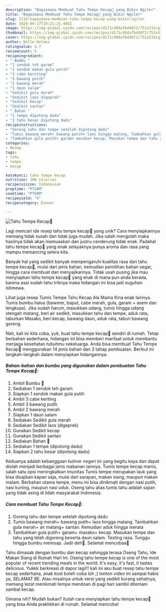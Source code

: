 ```yaml
---
description: "Bagaimana Membuat Tahu Tempe Kecap🥘 yang Bikin Ngiler"
title: "Bagaimana Membuat Tahu Tempe Kecap🥘 yang Bikin Ngiler"
slug: 2118-bagaimana-membuat-tahu-tempe-kecap-yang-bikin-ngiler
date: 2020-09-17T18:21:25.408Z
image: https://img-global.cpcdn.com/recipes/d171cd9dafbd48f2/751x532cq70/tahu-tempe-kecap🥘-foto-resep-utama.jpg
thumbnail: https://img-global.cpcdn.com/recipes/d171cd9dafbd48f2/751x532cq70/tahu-tempe-kecap🥘-foto-resep-utama.jpg
cover: https://img-global.cpcdn.com/recipes/d171cd9dafbd48f2/751x532cq70/tahu-tempe-kecap🥘-foto-resep-utama.jpg
author: Nelle Holmes
ratingvalue: 3.7
reviewcount: 5
recipeingredient:
- " Bumbu "
- "1 sendok teh garam"
- "1 sendok makan gula putih"
- "3 cabe keriting"
- "3 bawang putih"
- "2 bawang merah"
- "1 daun salam"
- "Sedikit gula merah"
- "Sedikit laos digeprek"
- "Sedikit kecap"
- "Sedikit santan"
- " Bahan "
- "1 tempe dipotong dadu"
- "2 tahu besar dipotong dadu"
recipeinstructions:
- "Goreng tahu dan tempe setelah dipotong dadu"
- "Tumis bawang merah+ bawang putih+ laos hingga matang. Tambahkan gula merah+ air matang+ santan. Kemudian aduk hingga merata"
- "Tambahkan gula putih+ garam+ masako+ kecap. Masukan tempe dan tahu yang telah digoreng beserta daun salam. Testing rasa. Tunggu hingga bumbu meresap. Jadii deh🤩. Selamat mencobaa🥰"
categories:
- Resep
tags:
- tahu
- tempe
- kecap

katakunci: tahu tempe kecap 
nutrition: 300 calories
recipecuisine: Indonesian
preptime: "PT20M"
cooktime: "PT58M"
recipeyield: "4"
recipecategory: Dinner

---
```



![Tahu Tempe Kecap🥘](https://img-global.cpcdn.com/recipes/d171cd9dafbd48f2/751x532cq70/tahu-tempe-kecap🥘-foto-resep-utama.jpg)

Lagi mencari ide resep tahu tempe kecap🥘 yang unik? Cara menyiapkannya memang tidak susah dan tidak juga mudah. Jika salah mengolah maka hasilnya tidak akan memuaskan dan justru cenderung tidak enak. Padahal tahu tempe kecap🥘 yang enak selayaknya punya aroma dan rasa yang mampu memancing selera kita.

Banyak hal yang sedikit banyak mempengaruhi kualitas rasa dari tahu tempe kecap🥘, mulai dari jenis bahan, kemudian pemilihan bahan segar, hingga cara membuat dan menyajikannya. Tidak usah pusing jika mau menyiapkan tahu tempe kecap🥘 yang enak di mana pun anda berada, karena asal sudah tahu triknya maka hidangan ini bisa jadi suguhan istimewa.

Lihat juga resep Tumis Tempe Tahu Kecap Ala Mama Kina enak lainnya. Tumis bumbu halus (bawmer, baput, cabe merah, gula, garam + asem dan lengkuas). Jika sudah harum, masukkan udang, tumis hingga udang stengah matang, beri air sedikit, masukkan tahu dan tempe, aduk rata, taburkan Masako, beri kecap, bawang daun, aduk rata, taburi bawang goreng.


Nah, kali ini kita coba, yuk, buat tahu tempe kecap🥘 sendiri di rumah. Tetap berbahan sederhana, hidangan ini bisa memberi manfaat untuk membantu menjaga kesehatan tubuhmu sekeluarga. Anda bisa membuat Tahu Tempe Kecap🥘 menggunakan 14 jenis bahan dan 3 tahap pembuatan. Berikut ini langkah-langkah dalam menyiapkan hidangannya.

<!--inarticleads1-->

##### Bahan-bahan dan bumbu yang digunakan dalam pembuatan Tahu Tempe Kecap🥘:

1. Ambil  Bumbu 🌯
1. Sediakan 1 sendok teh garam
1. Siapkan 1 sendok makan gula putih
1. Ambil 3 cabe keriting
1. Ambil 3 bawang putih
1. Ambil 2 bawang merah
1. Siapkan 1 daun salam
1. Sediakan Sedikit gula merah
1. Sediakan Sedikit laos (digeprek)
1. Gunakan Sedikit kecap
1. Gunakan Sedikit santan
1. Sediakan  Bahan 🥘
1. Sediakan 1 tempe (dipotong dadu)
1. Siapkan 2 tahu besar (dipotong dadu)


Keduanya adalah kebanggaan kuliner negeri ini yang begitu kaya dan dapat diolah menjadi berbagai jenis makanan lainnya. Tumis tempe kecap manis, salah satu opsi meningkatkan imunitas Tumis tempe merupakan lauk yang bisa disajikan kapan saja, mulai dari sarapan, makan siang, maupun makan malam. Berbahan utama tempe, menu ini bisa dinikmati dengan nasi putih, nasi kuning, maupun nasi uduk. Oseng tahu alias tumis tahu adalah sajian yang tidak asing di lidah masyarakat Indonesia. 

<!--inarticleads2-->

##### Cara membuat Tahu Tempe Kecap🥘:

1. Goreng tahu dan tempe setelah dipotong dadu
1. Tumis bawang merah+ bawang putih+ laos hingga matang. Tambahkan gula merah+ air matang+ santan. Kemudian aduk hingga merata
1. Tambahkan gula putih+ garam+ masako+ kecap. Masukan tempe dan tahu yang telah digoreng beserta daun salam. Testing rasa. Tunggu hingga bumbu meresap. Jadii deh🤩. Selamat mencobaa🥰


Tahu dimasak dengan bumbu dan kecap sehingga terasa Oseng Tahu, Ide Makan Siang di Rumah Hari Ini. Oseng tahu tempe kecap is one of the most popular of recent trending meals in the world. It&#39;s easy, it&#39;s fast, it tastes delicious. Yukkk berkreasi di dapur lagi!!! kali ini aku buat resep tahu tempe kecap sederhana, anak kost boleh coba loh ;) tonton video ini sampai habis ya, SELAMAT BE. Atau misalnya untuk versi yang sedikit kurang sehatnya, memang lezat menikmati tempe mendoan di pagi hari sambil ditemani sambal kecap. 

Gimana nih? Mudah bukan? Itulah cara menyiapkan tahu tempe kecap🥘 yang bisa Anda praktikkan di rumah. Selamat mencoba!
